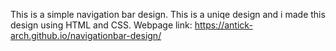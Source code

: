 This is a simple navigation bar design. This is a uniqe design and i made this design using HTML and CSS. 
Webpage link: https://antick-arch.github.io/navigationbar-design/
